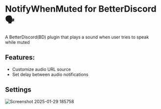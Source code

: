 # NotifyWhenMuted for BetterDiscord 🗣️
A BetterDiscord(BD) plugin that plays a sound when user tries to speak while muted
## Features:
- Customize audio URL source
- Set delay between audio notifications
## Settings
![Screenshot 2025-01-29 185758](https://github.com/user-attachments/assets/8d6618c8-c9ba-4f7d-8baa-17cc6468ee71)
